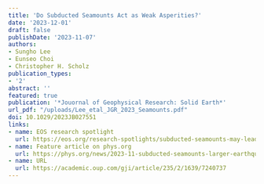 ```yaml
---
title: 'Do Subducted Seamounts Act as Weak Asperities?'
date: '2023-12-01'
draft: false
publishDate: '2023-11-07'
authors:
- Sungho Lee
- Eunseo Choi
- Christopher H. Scholz
publication_types:
- '2'
abstract: ''
featured: true
publication: '*Jouornal of Geophysical Research: Solid Earth*'
url_pdf: "/uploads/Lee_etal_JGR_2023_Seamounts.pdf"
doi: 10.1029/2023JB027551
links:
- name: EOS research spotlight
  url: https://eos.org/research-spotlights/subducted-seamounts-may-lead-to-larger-earthquakes
- name: Feature article on phys.org
  url: https://phys.org/news/2023-11-subducted-seamounts-larger-earthquakes.html
- name: URL
  url: https://academic.oup.com/gji/article/235/2/1639/7240737
---
```


